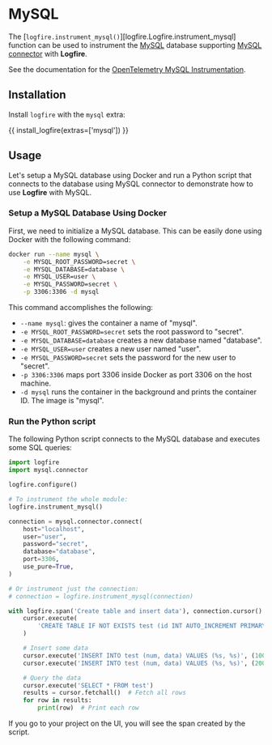 # MySQL

The [`logfire.instrument_mysql()`][logfire.Logfire.instrument_mysql] function can be used to instrument the [MySQL][mysql] database supporting [MySQL connector][mysql-connector] with **Logfire**.

See the documentation for the [OpenTelemetry MySQL Instrumentation][opentelemetry-mysql].

## Installation

Install `logfire` with the `mysql` extra:

{{ install_logfire(extras=['mysql']) }}

## Usage

Let's setup a MySQL database using Docker and run a Python script that connects to the database using MySQL connector to
demonstrate how to use **Logfire** with MySQL.

### Setup a MySQL Database Using Docker

First, we need to initialize a MySQL database. This can be easily done using Docker with the following command:

```bash
docker run --name mysql \
    -e MYSQL_ROOT_PASSWORD=secret \
    -e MYSQL_DATABASE=database \
    -e MYSQL_USER=user \
    -e MYSQL_PASSWORD=secret \
    -p 3306:3306 -d mysql
```

This command accomplishes the following:

- `--name mysql`: gives the container a name of "mysql".
- `-e MYSQL_ROOT_PASSWORD=secret` sets the root password to "secret".
- `-e MYSQL_DATABASE=database` creates a new database named "database".
- `-e MYSQL_USER=user` creates a new user named "user".
- `-e MYSQL_PASSWORD=secret` sets the password for the new user to "secret".
- `-p 3306:3306` maps port 3306 inside Docker as port 3306 on the host machine.
- `-d mysql` runs the container in the background and prints the container ID. The image is "mysql".

### Run the Python script

The following Python script connects to the MySQL database and executes some SQL queries:

```py
import logfire
import mysql.connector

logfire.configure()

# To instrument the whole module:
logfire.instrument_mysql()

connection = mysql.connector.connect(
    host="localhost",
    user="user",
    password="secret",
    database="database",
    port=3306,
    use_pure=True,
)

# Or instrument just the connection:
# connection = logfire.instrument_mysql(connection)

with logfire.span('Create table and insert data'), connection.cursor() as cursor:
    cursor.execute(
        'CREATE TABLE IF NOT EXISTS test (id INT AUTO_INCREMENT PRIMARY KEY, num integer, data varchar(255));'
    )

    # Insert some data
    cursor.execute('INSERT INTO test (num, data) VALUES (%s, %s)', (100, 'abc'))
    cursor.execute('INSERT INTO test (num, data) VALUES (%s, %s)', (200, 'def'))

    # Query the data
    cursor.execute('SELECT * FROM test')
    results = cursor.fetchall()  # Fetch all rows
    for row in results:
        print(row)  # Print each row
```

If you go to your project on the UI, you will see the span created by the script.

[opentelemetry-mysql]: https://opentelemetry-python-contrib.readthedocs.io/en/latest/instrumentation/mysql/mysql.html
[mysql]: https://www.mysql.com/
[mysql-connector]: https://dev.mysql.com/doc/connector-python/en/
